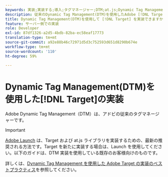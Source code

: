 ```yaml
---
keywords: 実装;実装する;導入;タグマネージャー;DTM;at.js;Dynamic Tag Management
description: 従来のDynamic Tag Management(DTM)を使用したAdobe [!DNL Target] at.jsライブラリの実装方法を説明します。 Adobeの起動は、 [!DNL Target]を導入する推奨される方法です。
title: Dynamic Tag Management(DTM)を使用して [!DNL Target] を実装できますか。
feature: サーバー側での実装
role: Developer
exl-id: 87df1326-a2d5-4bdb-82ba-ec58eaf17773
translation-type: tm+mt
source-git-commit: a92e88b46c72971d5d3c752593d651d8290b674e
workflow-type: tm+mt
source-wordcount: '110'
ht-degree: 59%

---
```


# Dynamic Tag Management(DTM)を使用した[!DNL Target]の実装

Adobe Dynamic Tag Management（DTM）は、アドビの従来のタグマネージャーです。

>[!IMPORTANT]
>
>[Adobe Launch](/help/c-implementing-target/c-implementing-target-for-client-side-web/how-to-deployatjs/cmp-implementing-target-using-adobe-launch.md#topic_5234DDAEB0834333BD6BA1B05892FC25) は、Target および at.js ライブラリを実装するための、最新の推奨される方法です。Target を新たに実装する場合は、Launch を使用してください。以下のガイドは、DTM 実装を使用している既存のお客様向けのものです。

詳しくは、[Dynamic Tag Management を使用した Adobe Target の実装のベストプラクティス](https://experienceleague.adobe.com/docs/dtm/implementing/overview.html)を参照してください。
